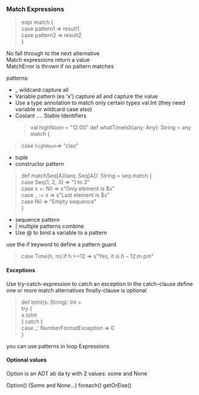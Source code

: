 ### Match Expressions

>expr match {  
>  case pattern1 => result1  
>  case pattern2 => result2  
>}


No fall through to the next alternative  
Match expressions return a value  
MatchError is thrown if no pattern matches  

patterns:
+ _ wildcard capture all
+ Variable pattern (es 'x') capture all and capture the value
+ Use a type annotation to match only certain types val:Int (they need variable or wildcard case also)
+ Costant .... Stable Identifiers
  > val highNoon = "12:00"
  > def whatTimeIsIt(any: Any): String = any match {
>  case `highNoon`=> "ciao"  

+ tuple
+ constructor pattern

>def matchSeq[A](seq: Seq[A]): String = seq match {  
>  case Seq(1, 2, 3) => "1 to 3"  
>  case x +: Nil => s"Only element is $x"  
>  case _ :+ x => s"Last element is $x"  
>  case Nil => "Empty sequence"  
>}

+ sequence pattern
+ | multiple patterns combine
+ Use @ to bind a variable to a pattern

use the if keyword to define a pattern guard
> case Time(h, m) if h >=12 => s"Yes, it is ${h-12}:$m pm"  

#### Exceptions

Use try-catch-expression to catch an exception
In the catch-clause define one or more match alternatives
finally-clause is optional

> def toInt(s: String): Int =  
>  try {  
>    s.toInt  
>  } catch {  
>    case \_: NumberFormatException => 0  
>  }

you can use patterns in loop Expressions

#### Optional values

Option is an ADT ab da ty with 2 values: some and None

Option() (Some and None...)
foreach()
getOrElse()
